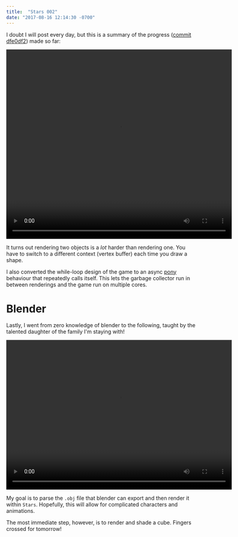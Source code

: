```yaml
---
title:  "Stars 002"
date: "2017-08-16 12:14:30 -0700"
---
```


I doubt I will post every day, but this is a summary of the progress
([commit dfe0df2](https://gitlab.com/charlesetc/Stars/tree/dfe0df2e43aa14676d8c635eb802f25401912fc3))
made so far:

<video width="600" height="504" controls> <source src="/videos/stars-3.ogv" type='video/ogg; codecs="theora, vorbis"'> </video>

It turns out rendering two objects is a *lot* harder than rendering one. You have to switch to a different context (vertex buffer)
each time you draw a shape.

I also converted the while-loop design of the game to an async [pony](https://www.ponylang.org/discover/) behaviour that repeatedly calls itself. This lets the garbage collector run in between renderings and the game run on multiple cores.


# Blender

Lastly, I went from zero knowledge of blender to the following, taught by the talented daughter
of the family I'm staying with!

<video width="600" height="398" controls> <source src="/videos/stars-2.ogv" type='video/ogg; codecs="theora, vorbis"'> </video>

My goal is to parse the `.obj` file that blender can export and then render it within
`Stars`. Hopefully, this will allow for complicated characters and animations.

The most immediate step, however, is to render and shade a cube. Fingers crossed for tomorrow!
